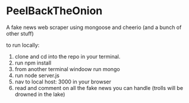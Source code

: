 # PeelBackTheOnion
A fake news web scraper using mongoose and cheerio (and a bunch of other stuff) 

to run locally:
1. clone and cd into the repo in your terminal.
2. run npm install
3. from another terminal windoow run mongo 
4. run node server.js 
5. nav to local host: 3000 in your browser 
6. read and comment on all the fake news you can handle (trolls will be drowned in the lake)
